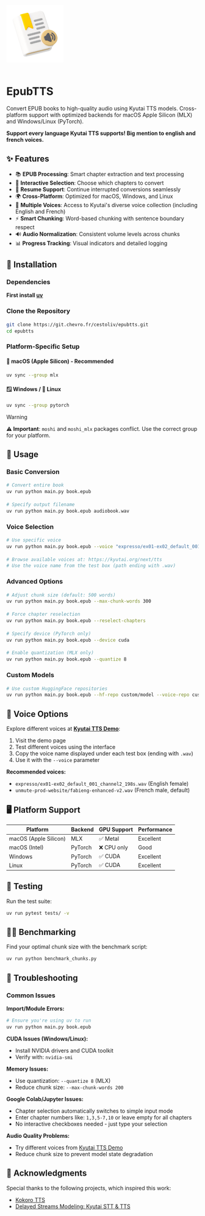 <img src="assets/logo.png" alt="EpubTTS Logo" width="150">
<br><br>

# EpubTTS

Convert EPUB books to high-quality audio using Kyutai TTS models. Cross-platform support with optimized backends for macOS Apple Silicon (MLX) and Windows/Linux (PyTorch).

**Support every language Kyutai TTS supports! Big mention to english and french voices.**

## ✨ Features

- 📚 **EPUB Processing**: Smart chapter extraction and text processing
- 🎯 **Interactive Selection**: Choose which chapters to convert
- 🔄 **Resume Support**: Continue interrupted conversions seamlessly
- 🌍 **Cross-Platform**: Optimized for macOS, Windows, and Linux
- 🎤 **Multiple Voices**: Access to Kyutai's diverse voice collection (including English and French)
- ⚡ **Smart Chunking**: Word-based chunking with sentence boundary respect
- 🔊 **Audio Normalization**: Consistent volume levels across chunks
- 📊 **Progress Tracking**: Visual indicators and detailed logging

## 🚀 Installation

### Dependencies
**First install [uv](https://github.com/astral-sh/uv)**

### Clone the Repository
```bash
git clone https://git.chevro.fr/cestoliv/epubtts.git
cd epubtts
```

### Platform-Specific Setup

#### 🍎 macOS (Apple Silicon) - Recommended
```bash
uv sync --group mlx
```

#### 🪟 Windows / 🐧 Linux
```bash
uv sync --group pytorch
```

> [!WARNING]
> **⚠️ Important**: `moshi` and `moshi_mlx` packages conflict. Use the correct group for your platform.

## 🎯 Usage

### Basic Conversion
```bash
# Convert entire book
uv run python main.py book.epub

# Specify output filename
uv run python main.py book.epub audiobook.wav
```

### Voice Selection
```bash
# Use specific voice
uv run python main.py book.epub --voice "expresso/ex01-ex02_default_001_channel2_198s.wav"

# Browse available voices at: https://kyutai.org/next/tts
# Use the voice name from the test box (path ending with .wav)
```

### Advanced Options
```bash
# Adjust chunk size (default: 500 words)
uv run python main.py book.epub --max-chunk-words 300

# Force chapter reselection
uv run python main.py book.epub --reselect-chapters

# Specify device (PyTorch only)
uv run python main.py book.epub --device cuda

# Enable quantization (MLX only)
uv run python main.py book.epub --quantize 8
```

### Custom Models
```bash
# Use custom HuggingFace repositories
uv run python main.py book.epub --hf-repo custom/model --voice-repo custom/voices
```

## 🎤 Voice Options

Explore different voices at **[Kyutai TTS Demo](https://kyutai.org/next/tts)**:

1. Visit the demo page
2. Test different voices using the interface
3. Copy the voice name displayed under each test box (ending with `.wav`)
4. Use it with the `--voice` parameter

**Recommended voices:**
- `expresso/ex01-ex02_default_001_channel2_198s.wav` (English female)
- `unmute-prod-website/fabieng-enhanced-v2.wav` (French male, default)

## 🖥️ Platform Support

| Platform | Backend | GPU Support | Performance |
|----------|---------|-------------|-------------|
| macOS (Apple Silicon) | MLX | ✅ Metal | Excellent |
| macOS (Intel) | PyTorch | ❌ CPU only | Good |
| Windows | PyTorch | ✅ CUDA | Excellent |
| Linux | PyTorch | ✅ CUDA | Excellent |

## 🧪 Testing

Run the test suite:
```bash
uv run pytest tests/ -v
```

## 🏃‍♂️ Benchmarking

Find your optimal chunk size with the benchmark script:
```bash
uv run python benchmark_chunks.py
```

## 🔧 Troubleshooting

### Common Issues

**Import/Module Errors:**
```bash
# Ensure you're using uv to run
uv run python main.py book.epub
```

**CUDA Issues (Windows/Linux):**
- Install NVIDIA drivers and CUDA toolkit
- Verify with: `nvidia-smi`

**Memory Issues:**
- Use quantization: `--quantize 8` (MLX)
- Reduce chunk size: `--max-chunk-words 200`

**Google Colab/Jupyter Issues:**
- Chapter selection automatically switches to simple input mode
- Enter chapter numbers like: `1,3,5-7,10` or leave empty for all chapters
- No interactive checkboxes needed - just type your selection

**Audio Quality Problems:**
- Try different voices from [Kyutai TTS Demo](https://kyutai.org/next/tts)
- Reduce chunk size to prevent model state degradation

## 🙏 Acknowledgments

Special thanks to the following projects, which inspired this work:
- [Kokoro TTS](https://github.com/nazdridoy/kokoro-tts)
- [Delayed Streams Modeling: Kyutai STT & TTS](https://github.com/kyutai-labs/delayed-streams-modeling)
